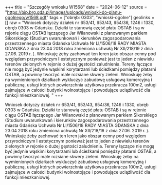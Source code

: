 +++
title = "Szczegóły wniosku W1568"
date = "2024-06-12"
source = "https://bip.brg.gda.pl/images/uploads/wnioski-do-planu-ogolnego/w1568.pdf"
tags = ["obręb: 0303", "wnioski-ogolne"]
geolinks = []
raw = "Wniosek dotyczy działek nr 653/41, 653/43, 654/36, 1246 i 1330, obręb 0303 w Gdańsku. Działki te stanowią część płatu OSTAB i są w rejonie ciągu OSTAB łączącego Jar Wilanowski z planowanym parkiem Sikorskiego ($tudium uwarunkowań i kierunków zagospodarowania przestrzennego miasta Gdańska Uchwała Nr LI/1506/18 RADY MIASTA GDANSKA z dnia 23.04 2018 roku zmieniona uchwałą Nr XII/218/19 z dnia 27.06. 2019 r. ). Wnioskuję żeby zachować ten leren jako obszar cenny pod względem przyrodniczym I estetycznym ponieważ jest to jeden z niewielu terenów zielonych w rejonie o dużej gęstości zaludnienia. Tereny łączące nie mogą być jedynie wąskimi korytarzami lub ścieżkami pomiędzy płatarni OSTAB, a powinny tworzyć małe rozsiane skwery zieleni. Wnioskuję żeby na wymienionych działkach wykluczyć zabudowę usługową komercyjną i publiczną, usługi których powierzchnia użytkowa przekracza 100m2, usługi zajmujące w całości budynki wolnostojące i powodujące uciążliwość dla funkcji mieszkaniowej. "
+++

Wniosek dotyczy działek nr 653/41, 653/43, 654/36, 1246 i 1330, obręb 0303 w
Gdańsku. Działki te stanowią część płatu OSTAB i są w rejonie ciągu OSTAB łączącego Jar
Wilanowski z planowanym parkiem Sikorskiego ($tudium uwarunkowań i kierunków
zagospodarowania przestrzennego miasta Gdańska Uchwała Nr LI/1506/18 RADY MIASTA
GDANSKA z dnia 23.04 2018 roku zmieniona uchwałą Nr XII/218/19 z dnia 27.06. 2019 r. ).
Wnioskuję żeby zachować ten leren jako obszar cenny pod względem przyrodniczym I
estetycznym ponieważ jest to jeden z niewielu terenów zielonych w rejonie o dużej gęstości
zaludnienia. Tereny łączące nie mogą być jedynie wąskimi korytarzami lub ścieżkami pomiędzy
płatarni OSTAB, a powinny tworzyć małe rozsiane skwery zieleni. Wnioskuję żeby na
wymienionych działkach wykluczyć zabudowę usługową komercyjną i publiczną, usługi których
powierzchnia użytkowa przekracza 100m2, usługi zajmujące w całości budynki wolnostojące i
powodujące uciążliwość dla funkcji mieszkaniowej.



